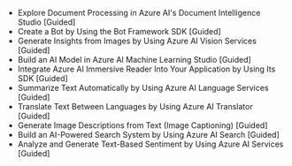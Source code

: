 - Explore Document Processing in Azure AI's Document Intelligence Studio [Guided]
- Create a Bot by Using the Bot Framework SDK [Guided]
- Generate Insights from Images by Using Azure AI Vision Services [Guided]
- Build an AI Model in Azure AI Machine Learning Studio [Guided]
- Integrate Azure AI Immersive Reader Into Your Application by Using Its SDK [Guided]
- Summarize Text Automatically by Using Azure AI Language Services [Guided]
- Translate Text Between Languages by Using Azure AI Translator [Guided]
- Generate Image Descriptions from Text (Image Captioning) [Guided]
- Build an AI-Powered Search System by Using Azure AI Search [Guided]
- Analyze and Generate Text-Based Sentiment by Using Azure AI Services [Guided]
